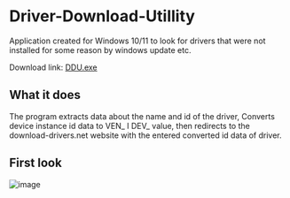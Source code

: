 # Driver-Download-Utillity
Application created for Windows 10/11 to look for drivers that were not installed for some reason by windows update etc.

Download link: <a href="https://minhaskamal.github.io/DownGit/#/home?url=https://github.com/semazurek/Driver-Download-Utillity/blob/main/DDU.exe"> DDU.exe </a>

## What it does

The program extracts data about the name and id of the driver,
Converts device instance id data to VEN_ I DEV_ value,
then redirects to the download-drivers.net website with the entered converted id data of driver.

## First look

![image](https://user-images.githubusercontent.com/85984736/156902812-c67b44bc-e10f-4382-bf1b-f426923d5500.png)

